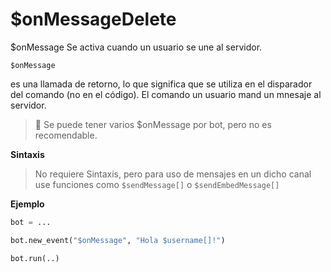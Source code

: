 # $onMessageDelete


$onMessage Se activa cuando un usuario se une al servidor.

```
$onMessage
```

es una llamada de retorno, lo que significa que se utiliza en el disparador del comando (no en el código). El comando un usuario mand un mnesaje al servidor.

> 📌 Se puede tener varios $onMessage por bot, pero no es recomendable.

**Sintaxis**

> No requiere Sintaxis, pero para uso de mensajes en un dicho canal use funciones como `$sendMessage[]` o `$sendEmbedMessage[]`

**Ejemplo**

```python
bot = ...

bot.new_event("$onMessage", "Hola $username[]!")

bot.run(..)
```